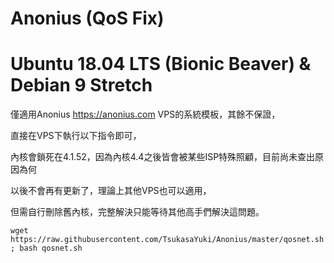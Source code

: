 # Anonius (QoS Fix)
# Ubuntu 18.04 LTS (Bionic Beaver) & Debian 9 Stretch 
僅適用Anonius https://anonius.com VPS的系統模板，其餘不保證，

直接在VPS下執行以下指令即可，

內核會鎖死在4.1.52，因為內核4.4之後皆會被某些ISP特殊照顧，目前尚未查出原因為何

以後不會再有更新了，理論上其他VPS也可以適用，

但需自行刪除舊內核，完整解決只能等待其他高手們解決這問題。
```
wget https://raw.githubusercontent.com/TsukasaYuki/Anonius/master/qosnet.sh ; bash qosnet.sh
```
